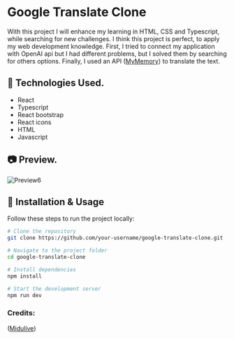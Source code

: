 # Google Translate Clone 

With this project I will enhance my learning in HTML, CSS and Typescript, while searching for new challenges.
I think this project is perfect, to apply my web development knowledge. First, I tried to connect my application with OpenAI api but 
I had different problems, but I solved them by searching for others options. Finally, I used an API ([MyMemory](https://mymemory.translated.net/)) to translate the text.

## 🚀 Technologies Used.
- React
- Typescript
- React bootstrap
- React icons
- HTML
- Javascript

## 📷 Preview.
![Preview6](https://github.com/user-attachments/assets/5e93b2e2-44be-43e2-80cb-dc0f5681c797)


## 🔧 Installation & Usage  
Follow these steps to run the project locally:  
```bash
# Clone the repository
git clone https://github.com/your-username/google-translate-clone.git

# Navigate to the project folder
cd google-translate-clone

# Install dependencies
npm install

# Start the development server
npm run dev
```

### Credits:
([Midulive]((https://youtu.be/kZhabulNCUc?si=Lz_wnEqWTDfkYa-S))) 
